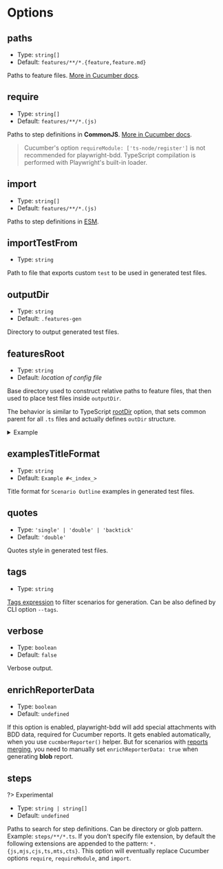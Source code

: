 # Options

## paths

- Type: `string[]`
- Default: `features/**/*.{feature,feature.md}`

Paths to feature files. [More in Cucumber docs](https://github.com/cucumber/cucumber-js/blob/main/docs/configuration.md#finding-your-features).

## require

- Type: `string[]`
- Default: `features/**/*.(js)`

Paths to step definitions in **CommonJS**. [More in Cucumber docs](https://github.com/cucumber/cucumber-js/blob/main/docs/configuration.md#finding-your-code).

> Cucumber's option `requireModule: ['ts-node/register']` is not recommended for playwright-bdd. TypeScript compilation is performed with Playwright's built-in loader.

## import

- Type: `string[]`
- Default: `features/**/*.(js)`

Paths to step definitions in [ESM](configuration/esm.md).

## importTestFrom

- Type: `string`

Path to file that exports custom `test` to be used in generated test files.

## outputDir

- Type: `string`
- Default: `.features-gen`

Directory to output generated test files.

## featuresRoot

- Type: `string`
- Default: *location of config file*

Base directory used to construct relative paths to feature files, 
that then used to place test files inside `outputDir`.

The behavior is similar to TypeScript [rootDir](https://www.typescriptlang.org/tsconfig#rootDir) option, that sets common parent for all `.ts` files and actually defines `outDir` structure.

<details>
  <summary>Example</summary>

  Imagine the following project structure:

  ```
  features
    feature1.feature
    subdir
      feature2.feature
  playwright.config.ts 
  ```

  If you generate tests without `featuresRoot` you will get the following output:
  ```
  .features-gen
    features
      feature1.feature.spec.js
      subdir
        feature2.feature.spec.js
  ```

  If you don't want to include `features` directory into output, you can set `featuresRoot: './features'` and then all output paths will be resolved from it:
  ```
  .features-gen
    feature1.feature.spec.js
    subdir
      feature2.feature.spec.js
  ```
</details>

## examplesTitleFormat

- Type: `string`
- Default: `Example #<_index_>`

Title format for `Scenario Outline` examples in generated test files.

## quotes

- Type: `'single' | 'double' | 'backtick'`
- Default: `'double'`

Quotes style in generated test files.

## tags

- Type: `string`

[Tags expression](https://cucumber.io/docs/cucumber/api/?lang=javascript#tag-expressions) to filter scenarios for generation. Can be also defined by CLI option `--tags`.

## verbose

- Type: `boolean`
- Default: `false`

Verbose output.

## enrichReporterData

- Type: `boolean`
- Default: `undefined`

If this option is enabled, playwright-bdd will add special attachments with BDD data, required for Cucumber reports. It gets enabled automatically, when you use `cucmberReporter()` helper. But for scenarios with [reports merging](reporters/cucumber.md#merge-reports), you need to manually set `enrichReporterData: true` when generating **blob** report.

## steps

?> Experimental

- Type: `string | string[]`
- Default: `undefined`

Paths to search for step definitions. Can be directory or glob pattern.
Example: `steps/**/*.ts`.
If you don't specify file extension, by default the following extensions are appended to the pattern: `*.{js,mjs,cjs,ts,mts,cts}`.
This option will eventually replace Cucumber options `require`, `requireModule`, and `import`. 